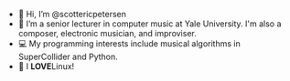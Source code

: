 - 👋 Hi, I’m @scottericpetersen
- 👀 I’m a senior lecturer in computer music at Yale University. I'm also a composer, electronic musician, and improviser.
- 💻 My programming interests include musical algorithms in SuperCollider and Python.
- 🐧 I ****LOVE****Linux! 

<!---
scottericpetersen/scottericpetersen is a ✨ special ✨ repository because its `README.md` (this file) appears on your GitHub profile.
You can click the Preview link to take a look at your changes.
--->
